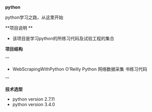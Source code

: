 **python**

  python学习之路，从这里开始

**项目说明 **
- 该项目是学习python的所练习代码及试验工程的集合

**项目结构**

'''
- WebScrapingWithPython O'Reilly  Python 网络数据采集 书练习代码


'''

**技术选型**
- python version  2.7.11
- python version  3.4.0
